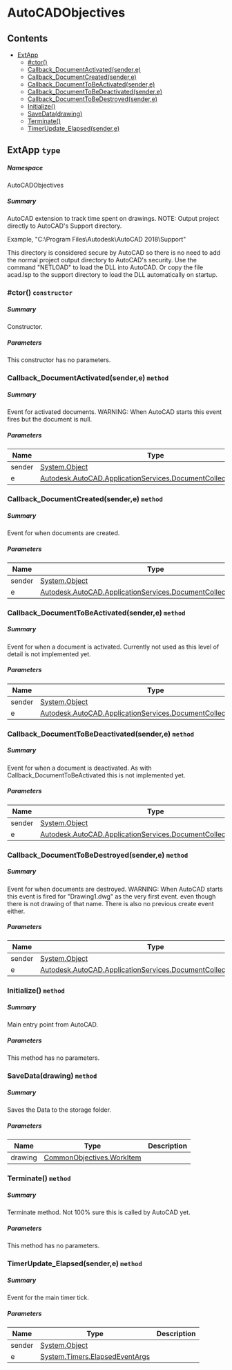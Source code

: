 <a name='assembly'></a>
# AutoCADObjectives

## Contents

- [ExtApp](#T-AutoCADObjectives-ExtApp 'AutoCADObjectives.ExtApp')
  - [#ctor()](#M-AutoCADObjectives-ExtApp-#ctor 'AutoCADObjectives.ExtApp.#ctor')
  - [Callback_DocumentActivated(sender,e)](#M-AutoCADObjectives-ExtApp-Callback_DocumentActivated-System-Object,Autodesk-AutoCAD-ApplicationServices-DocumentCollectionEventArgs- 'AutoCADObjectives.ExtApp.Callback_DocumentActivated(System.Object,Autodesk.AutoCAD.ApplicationServices.DocumentCollectionEventArgs)')
  - [Callback_DocumentCreated(sender,e)](#M-AutoCADObjectives-ExtApp-Callback_DocumentCreated-System-Object,Autodesk-AutoCAD-ApplicationServices-DocumentCollectionEventArgs- 'AutoCADObjectives.ExtApp.Callback_DocumentCreated(System.Object,Autodesk.AutoCAD.ApplicationServices.DocumentCollectionEventArgs)')
  - [Callback_DocumentToBeActivated(sender,e)](#M-AutoCADObjectives-ExtApp-Callback_DocumentToBeActivated-System-Object,Autodesk-AutoCAD-ApplicationServices-DocumentCollectionEventArgs- 'AutoCADObjectives.ExtApp.Callback_DocumentToBeActivated(System.Object,Autodesk.AutoCAD.ApplicationServices.DocumentCollectionEventArgs)')
  - [Callback_DocumentToBeDeactivated(sender,e)](#M-AutoCADObjectives-ExtApp-Callback_DocumentToBeDeactivated-System-Object,Autodesk-AutoCAD-ApplicationServices-DocumentCollectionEventArgs- 'AutoCADObjectives.ExtApp.Callback_DocumentToBeDeactivated(System.Object,Autodesk.AutoCAD.ApplicationServices.DocumentCollectionEventArgs)')
  - [Callback_DocumentToBeDestroyed(sender,e)](#M-AutoCADObjectives-ExtApp-Callback_DocumentToBeDestroyed-System-Object,Autodesk-AutoCAD-ApplicationServices-DocumentCollectionEventArgs- 'AutoCADObjectives.ExtApp.Callback_DocumentToBeDestroyed(System.Object,Autodesk.AutoCAD.ApplicationServices.DocumentCollectionEventArgs)')
  - [Initialize()](#M-AutoCADObjectives-ExtApp-Initialize 'AutoCADObjectives.ExtApp.Initialize')
  - [SaveData(drawing)](#M-AutoCADObjectives-ExtApp-SaveData-CommonObjectives-WorkItem- 'AutoCADObjectives.ExtApp.SaveData(CommonObjectives.WorkItem)')
  - [Terminate()](#M-AutoCADObjectives-ExtApp-Terminate 'AutoCADObjectives.ExtApp.Terminate')
  - [TimerUpdate_Elapsed(sender,e)](#M-AutoCADObjectives-ExtApp-TimerUpdate_Elapsed-System-Object,System-Timers-ElapsedEventArgs- 'AutoCADObjectives.ExtApp.TimerUpdate_Elapsed(System.Object,System.Timers.ElapsedEventArgs)')

<a name='T-AutoCADObjectives-ExtApp'></a>
## ExtApp `type`

##### Namespace

AutoCADObjectives

##### Summary

AutoCAD extension to track time spent on drawings.
NOTE: Output project directly to AutoCAD's Support directory.

Example, "C:\Program Files\Autodesk\AutoCAD 2018\Support\"

This directory is considered secure by AutoCAD so there is no need to add the normal project output directory to AutoCAD's security.
Use the command "NETLOAD" to load the DLL into AutoCAD.
Or copy the file acad.lsp to the support directory to load the DLL automatically on startup.

<a name='M-AutoCADObjectives-ExtApp-#ctor'></a>
### #ctor() `constructor`

##### Summary

Constructor.

##### Parameters

This constructor has no parameters.

<a name='M-AutoCADObjectives-ExtApp-Callback_DocumentActivated-System-Object,Autodesk-AutoCAD-ApplicationServices-DocumentCollectionEventArgs-'></a>
### Callback_DocumentActivated(sender,e) `method`

##### Summary

Event for activated documents.
WARNING: When AutoCAD starts this event fires but the document is null.

##### Parameters

| Name | Type | Description |
| ---- | ---- | ----------- |
| sender | [System.Object](http://msdn.microsoft.com/query/dev14.query?appId=Dev14IDEF1&l=EN-US&k=k:System.Object 'System.Object') |  |
| e | [Autodesk.AutoCAD.ApplicationServices.DocumentCollectionEventArgs](#T-Autodesk-AutoCAD-ApplicationServices-DocumentCollectionEventArgs 'Autodesk.AutoCAD.ApplicationServices.DocumentCollectionEventArgs') |  |

<a name='M-AutoCADObjectives-ExtApp-Callback_DocumentCreated-System-Object,Autodesk-AutoCAD-ApplicationServices-DocumentCollectionEventArgs-'></a>
### Callback_DocumentCreated(sender,e) `method`

##### Summary

Event for when documents are created.

##### Parameters

| Name | Type | Description |
| ---- | ---- | ----------- |
| sender | [System.Object](http://msdn.microsoft.com/query/dev14.query?appId=Dev14IDEF1&l=EN-US&k=k:System.Object 'System.Object') |  |
| e | [Autodesk.AutoCAD.ApplicationServices.DocumentCollectionEventArgs](#T-Autodesk-AutoCAD-ApplicationServices-DocumentCollectionEventArgs 'Autodesk.AutoCAD.ApplicationServices.DocumentCollectionEventArgs') |  |

<a name='M-AutoCADObjectives-ExtApp-Callback_DocumentToBeActivated-System-Object,Autodesk-AutoCAD-ApplicationServices-DocumentCollectionEventArgs-'></a>
### Callback_DocumentToBeActivated(sender,e) `method`

##### Summary

Event for when a document is activated.
Currently not used as this level of detail is not implemented yet.

##### Parameters

| Name | Type | Description |
| ---- | ---- | ----------- |
| sender | [System.Object](http://msdn.microsoft.com/query/dev14.query?appId=Dev14IDEF1&l=EN-US&k=k:System.Object 'System.Object') |  |
| e | [Autodesk.AutoCAD.ApplicationServices.DocumentCollectionEventArgs](#T-Autodesk-AutoCAD-ApplicationServices-DocumentCollectionEventArgs 'Autodesk.AutoCAD.ApplicationServices.DocumentCollectionEventArgs') |  |

<a name='M-AutoCADObjectives-ExtApp-Callback_DocumentToBeDeactivated-System-Object,Autodesk-AutoCAD-ApplicationServices-DocumentCollectionEventArgs-'></a>
### Callback_DocumentToBeDeactivated(sender,e) `method`

##### Summary

Event for when a document is deactivated.
As with Callback_DocumentToBeActivated this is not implemented yet.

##### Parameters

| Name | Type | Description |
| ---- | ---- | ----------- |
| sender | [System.Object](http://msdn.microsoft.com/query/dev14.query?appId=Dev14IDEF1&l=EN-US&k=k:System.Object 'System.Object') |  |
| e | [Autodesk.AutoCAD.ApplicationServices.DocumentCollectionEventArgs](#T-Autodesk-AutoCAD-ApplicationServices-DocumentCollectionEventArgs 'Autodesk.AutoCAD.ApplicationServices.DocumentCollectionEventArgs') |  |

<a name='M-AutoCADObjectives-ExtApp-Callback_DocumentToBeDestroyed-System-Object,Autodesk-AutoCAD-ApplicationServices-DocumentCollectionEventArgs-'></a>
### Callback_DocumentToBeDestroyed(sender,e) `method`

##### Summary

Event for when documents are destroyed.
WARNING: When AutoCAD starts this event is fired for "Drawing1.dwg" as the very first event.
even though there is not drawing of that name. There is also no previous create event either.

##### Parameters

| Name | Type | Description |
| ---- | ---- | ----------- |
| sender | [System.Object](http://msdn.microsoft.com/query/dev14.query?appId=Dev14IDEF1&l=EN-US&k=k:System.Object 'System.Object') |  |
| e | [Autodesk.AutoCAD.ApplicationServices.DocumentCollectionEventArgs](#T-Autodesk-AutoCAD-ApplicationServices-DocumentCollectionEventArgs 'Autodesk.AutoCAD.ApplicationServices.DocumentCollectionEventArgs') |  |

<a name='M-AutoCADObjectives-ExtApp-Initialize'></a>
### Initialize() `method`

##### Summary

Main entry point from AutoCAD.

##### Parameters

This method has no parameters.

<a name='M-AutoCADObjectives-ExtApp-SaveData-CommonObjectives-WorkItem-'></a>
### SaveData(drawing) `method`

##### Summary

Saves the Data to the storage folder.

##### Parameters

| Name | Type | Description |
| ---- | ---- | ----------- |
| drawing | [CommonObjectives.WorkItem](#T-CommonObjectives-WorkItem 'CommonObjectives.WorkItem') |  |

<a name='M-AutoCADObjectives-ExtApp-Terminate'></a>
### Terminate() `method`

##### Summary

Terminate method.
Not 100% sure this is called by AutoCAD yet.

##### Parameters

This method has no parameters.

<a name='M-AutoCADObjectives-ExtApp-TimerUpdate_Elapsed-System-Object,System-Timers-ElapsedEventArgs-'></a>
### TimerUpdate_Elapsed(sender,e) `method`

##### Summary

Event for the main timer tick.

##### Parameters

| Name | Type | Description |
| ---- | ---- | ----------- |
| sender | [System.Object](http://msdn.microsoft.com/query/dev14.query?appId=Dev14IDEF1&l=EN-US&k=k:System.Object 'System.Object') |  |
| e | [System.Timers.ElapsedEventArgs](http://msdn.microsoft.com/query/dev14.query?appId=Dev14IDEF1&l=EN-US&k=k:System.Timers.ElapsedEventArgs 'System.Timers.ElapsedEventArgs') |  |
